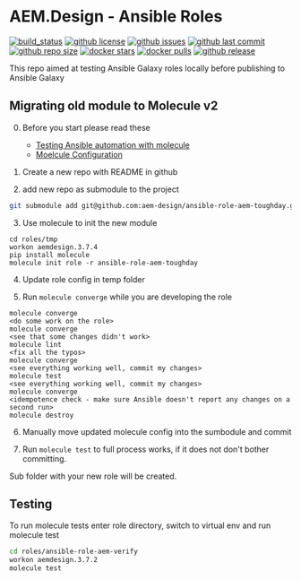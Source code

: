 # AEM.Design - Ansible Roles

[![build_status](https://travis-ci.org/aem-design/aemdesign-ansible-roles.svg?branch=master)](https://travis-ci.org/aem-design/aemdesign-ansible-roles) 
[![github license](https://img.shields.io/github/license/aem-design/aemdesign-ansible-roles)](https://github.com/aem-design/aemdesign-ansible-roles) 
[![github issues](https://img.shields.io/github/issues/aem-design/aemdesign-ansible-roles)](https://github.com/aem-design/aemdesign-ansible-roles) 
[![github last commit](https://img.shields.io/github/last-commit/aem-design/aemdesign-ansible-roles)](https://github.com/aem-design/aemdesign-ansible-roles) 
[![github repo size](https://img.shields.io/github/repo-size/aem-design/aemdesign-ansible-roles)](https://github.com/aem-design/aemdesign-ansible-roles) 
[![docker stars](https://img.shields.io/docker/stars/aemdesign/aemdesign-ansible-roles)](https://hub.docker.com/r/aemdesign/aemdesign-ansible-roles) 
[![docker pulls](https://img.shields.io/docker/pulls/aemdesign/aemdesign-ansible-roles)](https://hub.docker.com/r/aemdesign/aemdesign-ansible-roles) 
[![github release](https://img.shields.io/github/release/aem-design/aemdesign-ansible-roles)](https://github.com/aem-design/aemdesign-ansible-roles)


This repo aimed at testing Ansible Galaxy roles locally before publishing to Ansible Galaxy

## Migrating old module to Molecule v2

0. Before you start please read these 
    - [Testing Ansible automation with molecule](https://redhatnordicssa.github.io/how-we-test-our-roles)
    - [Moelcule Configuration](https://molecule.readthedocs.io/en/stable/configuration.html#) 

1. Create a new repo with README in github

2. add new repo as submodule to the project

```bash
git submodule add git@github.com:aem-design/ansible-role-aem-toughday.git roles/ansible-role-aem-toughday
```

3. Use molecule to init the new module

```
cd roles/tmp
workon aemdesign.3.7.4
pip install molecule
molecule init role -r ansible-role-aem-toughday
```

4. Update role config in temp folder

5. Run `molecule converge` while you are developing the role

```
molecule converge
<do some work on the role>
molecule converge
<see that some changes didn't work>
molecule lint
<fix all the typos>
molecule converge
<see everything working well, commit my changes>
molecule test
<see everything working well, commit my changes>
molecule converge
<idempotence check - make sure Ansible doesn't report any changes on a second run>
molecule destroy
```

6. Manually move updated molecule config into the sumbodule and commit 

7. Run `molecule test` to full process works, if it does not don't bother committing.

Sub folder with your new role will be created.

## Testing

To run molecule tests enter role directory, switch to virtual env and run molecule test

```bash
cd roles/ansible-role-aem-verify
workon aemdesign.3.7.2
molecule test
```
